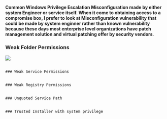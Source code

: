 
**Common Windows Privilege Escalation Misconfiguration made by either system Engineer or service itself.
When it come to obtaining access to a compromise box, I prefer to look at Misconfiguration vulnerability that could be  made by system enginner rather than known vulnerability because these days most enterprise level organizations have patch management solution and virtual patching  offer by security vendors**.

### Weak Folder Permissions

![](http://www.free4readers.com/photo_news/news/2018_Graceful_MHK/1.jpg)

```
``````````
```
### Weak Service Permissions
```
```

### Weak Registry Permissions
```
```

### Unquoted Service Path
```
```

### Trusted Installer with system privilege

```
```
